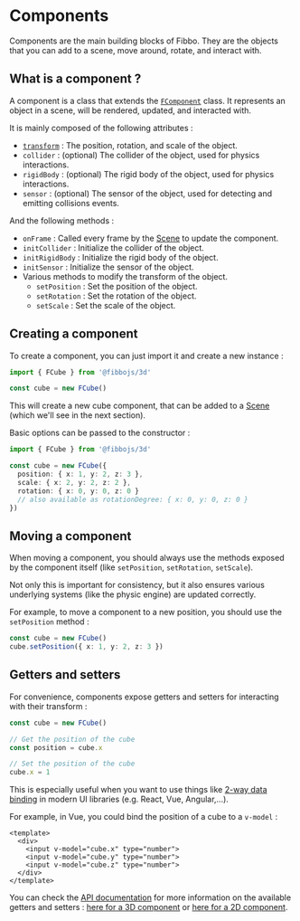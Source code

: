 # Components

Components are the main building blocks of Fibbo. They are the objects that you can add to a scene, move around, rotate, and interact with.

## What is a component ?

A component is a class that extends the [`FComponent`](/api/core/classes/FComponent) class. It represents an object in a scene, will be rendered, updated, and interacted with.

It is mainly composed of the following attributes :
- [`transform`](/guide/transforms) : The position, rotation, and scale of the object.
- `collider` : (optional) The collider of the object, used for physics interactions.
- `rigidBody` : (optional) The rigid body of the object, used for physics interactions.
- `sensor` : (optional) The sensor of the object, used for detecting and emitting collisions events.

And the following methods :
- `onFrame` : Called every frame by the [Scene](/guide/scene) to update the component.
- `initCollider` : Initialize the collider of the object.
- `initRigidBody` : Initialize the rigid body of the object.
- `initSensor` : Initialize the sensor of the object.
- Various methods to modify the transform of the object.
  - `setPosition` : Set the position of the object.
  - `setRotation` : Set the rotation of the object.
  - `setScale` : Set the scale of the object.

## Creating a component

To create a component, you can just import it and create a new instance :

```typescript
import { FCube } from '@fibbojs/3d'

const cube = new FCube()
```

This will create a new cube component, that can be added to a [Scene](/guide/scene) (which we'll see in the next section).

Basic options can be passed to the constructor :

```typescript
import { FCube } from '@fibbojs/3d'

const cube = new FCube({
  position: { x: 1, y: 2, z: 3 },
  scale: { x: 2, y: 2, z: 2 },
  rotation: { x: 0, y: 0, z: 0 }
  // also available as rotationDegree: { x: 0, y: 0, z: 0 }
})
```

## Moving a component

When moving a component, you should always use the methods exposed by the component itself (like `setPosition`, `setRotation`, `setScale`).

Not only this is important for consistency, but it also ensures various underlying systems (like the physic engine) are updated correctly.

For example, to move a component to a new position, you should use the `setPosition` method :

```typescript
const cube = new FCube()
cube.setPosition({ x: 1, y: 2, z: 3 })
```

## Getters and setters

For convenience, components expose getters and setters for interacting with their transform :

```typescript
const cube = new FCube()

// Get the position of the cube
const position = cube.x

// Set the position of the cube
cube.x = 1
```

This is especially useful when you want to use things like [2-way data binding](https://en.wikipedia.org/wiki/Data_binding#Two-way_data_binding) in modern UI libraries (e.g. React, Vue, Angular,...).

For example, in Vue, you could bind the position of a cube to a `v-model` :
```vue
<template>
  <div>
    <input v-model="cube.x" type="number">
    <input v-model="cube.y" type="number">
    <input v-model="cube.z" type="number">
  </div>
</template>
```

You can check the [API documentation](/api) for more information on the available getters and setters : [here for a 3D component](/api/3d/classes/FComponent) or [here for a 2D component](/api/2d/classes/FComponent).
